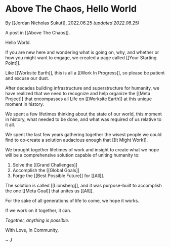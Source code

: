 # Above The Chaos, Hello World

By [[Jordan Nicholas Sukut]], 2022.06.25 _(updated 2022.06.25)_

A post in [[Above The Chaos]].

Hello World. 

If you are new here and wondering what is going on, why, and whether or how you might want to engage, we created a page called [[Your Starting Point]]. 

Like [[Worksite Earth]], this is all a [[Work In Progress]], so please be patient and excuse our dust. 

After decades building infrastructure and superstructure for humanity, we have realized that we need to recognize and help organize the [[Meta Project]] that encompasses all Life on [[Worksite Earth]] at this unique moment in history.

We spent a few lifetimes thinking about the state of our world, this moment in history, what needed to be done, and what was required of us relative to it all. 

We spent the last few years gathering together the wisest people we could find to co-create a solution audacious enough that [[It Might Work]]. 

We brought together lifetimes of work and insight to create what we hope will be a comprehensive solution capable of uniting humanity to: 

1. Solve the [[Grand Challenges]]
2. Accomplish the [[Global Goals]]
3. Forge the [[Best Possible Future]] for [[All]].

The solution is called [[Lionsberg]], and it was purpose-built to accomplish the one [[Meta Goal]] that unites us [[All]]. 

For the sake of all generations of life to come, we hope it works. 

If we work on it together, it can. 

_Together, anything is possible._

With Love, In Community, 

~ J 